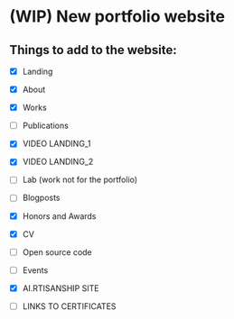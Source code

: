 # (WIP) New portfolio website

## Things to add to the website:

- [x] Landing
- [x] About
- [x] Works
- [ ] Publications
- [x] VIDEO LANDING_1
- [x] VIDEO LANDING_2
- [ ] Lab (work not for the portfolio)
- [ ] Blogposts
- [x] Honors and Awards
- [X] CV
- [ ] Open source code
- [ ] Events
- [x] AI.RTISANSHIP SITE
- [ ] LINKS TO CERTIFICATES

